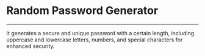 # Random Password Generator
------------------------------
It generates a secure and unique password with a certain length, including uppercase and lowercase letters, numbers, and
special characters for enhanced security.
